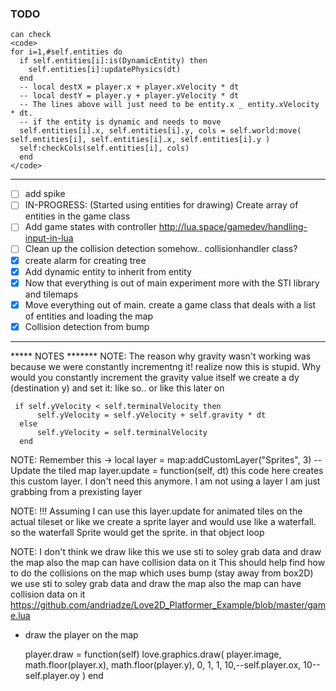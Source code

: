 ### TODO
    can check
    <code>
    for i=1,#self.entities do
      if self.entities[i]:is(DynamicEntity) then
        self.entities[i]:updatePhysics(dt)
      end
      -- local destX = player.x + player.xVelocity * dt
      -- local destY = player.y + player.yVelocity * dt
      -- The lines above will just need to be entity.x _ entity.xVelocity * dt.
      -- if the entity is dynamic and needs to move
      self.entities[i].x, self.entities[i].y, cols = self.world:move( self.entities[i], self.entities[i].x, self.entities[i].y )
      self:checkCols(self.entities[i], cols)
      end
    </code>

------------------------------------------------------------------------------------------
- [ ] add spike
- [ ] IN-PROGRESS: (Started using entities for drawing) Create array of entities in the game class
- [ ] Add game states with controller http://lua.space/gamedev/handling-input-in-lua
- [ ] Clean up the collision detection somehow.. collisionhandler class?
- [x] create alarm for creating tree
- [x] Add dynamic entity to inherit from entity
- [x] Now that everything is out of main experiment more with the STI library and tilemaps
- [x] Move everything out of main. create a game class that deals with a list of entities and loading the map
- [x] Collision detection from bump
-------------------------------------------------------------------------------------------------
***** NOTES *******
NOTE: The reason why gravity wasn't working was because we were constantly incrementng it!
      realize now this is stupid. Why would you constantly increment the gravity value itself
      we create a dy (destination y) and set it: like so.. or like this later on


     if self.yVelocity < self.terminalVelocity then
          self.yVelocity = self.yVelocity + self.gravity * dt
      else
          self.yVelocity = self.terminalVelocity
      end


NOTE: Remember this -> local layer = map:addCustomLayer("Sprites", 3)
                        -- Update the tiled map
                        layer.update = function(self, dt)
this code here creates this custom layer. I don't need this anymore.
I am not using a layer I am just grabbing from a prexisting layer

NOTE: !!! Assuming I can use this layer.update for animated tiles on the actual tileset
      or like we create a sprite layer and would use like a waterfall. so the waterfall Sprite
      would get the sprite. in that object loop


 NOTE: I don't think we draw like this we use sti to soley grab data and draw the map also the map can have collision data on it
         This should help find how to do the collisions on the map which uses bump (stay away from box2D)
         we use sti to soley grab data and draw the map
        also the map can have collision data on it
      https://github.com/andriadze/Love2D_Platformer_Example/blob/master/game.lua


- draw the player on the map


     player.draw = function(self)
         love.graphics.draw(
         player.image,
         math.floor(player.x),
         math.floor(player.y),
         0,
         1,
         1,
         10,--self.player.ox,
         10--self.player.oy
         )
     end
